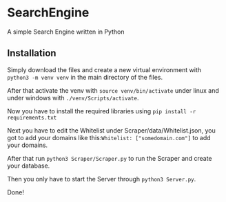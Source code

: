 # SearchEngine

A simple Search Engine written in Python

<h2>Installation</h2>

Simply download the files and create a new virtual environment with ```python3 -m venv venv``` in the main directory of the files.

After that activate the venv with ```source venv/bin/activate``` under linux and under windows with ```./venv/Scripts/activate```.

Now you have to install the required libraries using ```pip install -r requirements.txt```

Next you have to edit the Whitelist under Scraper/data/Whitelist.json, you got to add your domains like this:```Whitelist: ["somedomain.com"]``` to add your domains.

After that run ```python3 Scraper/Scraper.py``` to run the Scraper and create your database.

Then you only have to start the Server through ```python3 Server.py```.

Done!
